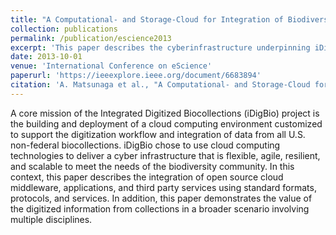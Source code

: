 ```yaml
---
title: "A Computational- and Storage-Cloud for Integration of Biodiversity Collections"
collection: publications
permalink: /publication/escience2013
excerpt: 'This paper describes the cyberinfrastructure underpinning iDigBio'
date: 2013-10-01
venue: 'International Conference on eScience'
paperurl: 'https://ieeexplore.ieee.org/document/6683894'
citation: 'A. Matsunaga et al., "A Computational- and Storage-Cloud for Integration of Biodiversity Collections," 2013 IEEE 9th International Conference on e-Science, Beijing, China, 2013, pp. 78-87, doi: 10.1109/eScience.2013.48'
---
```


A core mission of the Integrated Digitized Biocollections (iDigBio) project is the building and deployment of a cloud computing environment customized to support the digitization workflow and integration of data from all U.S. non-federal biocollections. iDigBio chose to use cloud computing technologies to deliver a cyber infrastructure that is flexible, agile, resilient, and scalable to meet the needs of the biodiversity community. In this context, this paper describes the integration of open source cloud middleware, applications, and third party services using standard formats, protocols, and services. In addition, this paper demonstrates the value of the digitized information from collections in a broader scenario involving multiple disciplines.